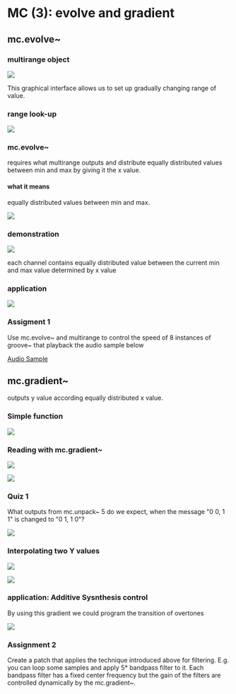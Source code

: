 # MC (3): evolve and gradient


## mc.evolve~

### multirange object

![](K3/png/multrange.png)

This graphical interface allows us to set up gradually changing range of value.


### range look-up

![](K3/png/lookup.png)

### mc.evolve~

requires what multirange outputs and distribute equally distributed values between min and max by giving it the x value.

#### what it means

equally distributed values between min and max.

![](K3/png/equally.jpg)

### demonstration

![](K3/png/evolve.png)

each channel contains equally distributed value between the current min and max value determined by x value

### application

![](K3/png/metastasis.png)


### Assigment 1

Use mc.evolve~ and multirange to control the speed of 8 instances of groove~ that playback the audio sample below

[Audio Sample](K3/eight.wav)

## mc.gradient~

outputs y value according equally distributed x value.

### Simple function

![](K3/png/simple.jpg)

### Reading with mc.gradient~

![](K3/png/reading.png)

![](K3/png/read_point.jpg)

### Quiz 1

What outputs from mc.unpack~ 5 do we expect, when the message "0 0, 1 1" is changed to "0 1, 1 0"?

![](K3/png/quiz.png)

### Interpolating two Y values

![](K3/png/transition.png)

![](K3/png/interpolation.jpg)

### application: Additive Sysnthesis control

By using this gradient we could program the transition of overtones

![](K3/png/application.png)

### Assignment 2

Create a patch that applies the technique introduced above for filtering.
E.g. you can loop some samples and apply 5* bandpass filter to it. Each bandpass filter has a fixed center frequency but the gain of the filters are controlled dynamically by the mc.gradient~.
